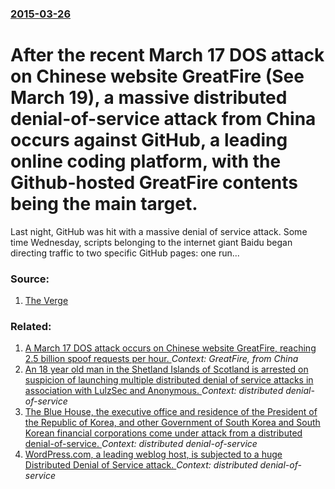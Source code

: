### [2015-03-26](/news/2015/03/26/index.md)

# After the recent March 17 DOS attack on Chinese website GreatFire (See March 19), a massive distributed denial-of-service attack from China occurs against GitHub, a leading online coding platform, with the Github-hosted GreatFire contents being the main target. 

Last night, GitHub was hit with a massive denial of service attack. Some time Wednesday, scripts belonging to the internet giant Baidu began directing traffic to two specific GitHub pages: one run...


### Source:

1. [The Verge](http://www.theverge.com/2015/3/27/8299555/github-china-ddos-censorship-great-firewall)

### Related:

1. [A March 17 DOS attack occurs on Chinese website GreatFire, reaching 2.5 billion spoof requests per hour. ](/news/2015/03/19/a-march-17-dos-attack-occurs-on-chinese-website-greatfire-reaching-2-5-billion-spoof-requests-per-hour.md) _Context: GreatFire, from China_
2. [An 18 year old man in the Shetland Islands of Scotland is arrested on suspicion of launching multiple distributed denial of service attacks in association with LulzSec and Anonymous. ](/news/2011/07/27/an-18-year-old-man-in-the-shetland-islands-of-scotland-is-arrested-on-suspicion-of-launching-multiple-distributed-denial-of-service-attacks.md) _Context: distributed denial-of-service_
3. [The Blue House, the executive office and residence of the President of the Republic of Korea, and other Government of South Korea and South Korean financial corporations come under attack from a distributed denial-of-service. ](/news/2011/03/4/the-blue-house-the-executive-office-and-residence-of-the-president-of-the-republic-of-korea-and-other-government-of-south-korea-and-south.md) _Context: distributed denial-of-service_
4. [WordPress.com, a leading weblog host, is subjected to a huge Distributed Denial of Service attack. ](/news/2011/03/3/wordpress-com-a-leading-weblog-host-is-subjected-to-a-huge-distributed-denial-of-service-attack.md) _Context: distributed denial-of-service_
